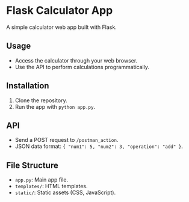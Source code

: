 # Flask Calculator App

A simple calculator web app built with Flask.

## Usage

- Access the calculator through your web browser.
- Use the API to perform calculations programmatically.

## Installation

1. Clone the repository.
2. Run the app with `python app.py`.

## API

- Send a POST request to `/postman_action`.
- JSON data format: `{ "num1": 5, "num2": 3, "operation": "add" }`.

## File Structure

- `app.py`: Main app file.
- `templates/`: HTML templates.
- `static/`: Static assets (CSS, JavaScript).
